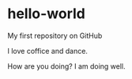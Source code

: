 # hello-world
My first repository on GitHub

I love coffice and dance.

How are you doing? I am doing well.
